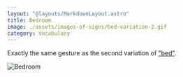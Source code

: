 ```yaml
---
layout: "@layouts/MarkdownLayout.astro"
title: Bedroom
image: ./assets/images-of-signs/bed-variation-2.gif
category: Vocabulary
---
```


Exactly the same gesture as the second variation of
["bed"](./bed#variation-2).

![Bedroom](@signs/bed-variation-2.gif)
